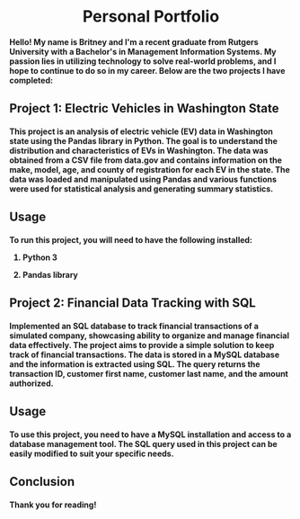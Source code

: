 <div align="center">
  <h1> Personal Portfolio </h1>
</div>




<h4> Hello! My name is Britney and I'm a recent graduate from Rutgers University with a Bachelor's in Management Information Systems. My passion lies in utilizing technology to solve real-world problems, and I hope to continue to do so in my career. Below are the two projects I have completed: 

<h2> Project 1: Electric Vehicles in Washington State 
<h4>This project is an analysis of electric vehicle (EV) data in Washington state using the Pandas library in Python. The goal is to understand the distribution and characteristics of EVs in Washington. The data was obtained from a CSV file from data.gov and contains information on the make, model, age, and county of registration for each EV in the state. The data was loaded and manipulated using Pandas and various functions were used for statistical analysis and generating summary statistics. 

<h2> Usage 
<h4> To run this project, you will need to have the following installed:

1. Python 3

2. Pandas library 
<h2> Project 2: Financial Data Tracking with SQL 
<h4> Implemented an SQL database to track financial transactions of a simulated company, showcasing ability to organize and manage financial data effectively. The project aims to provide a simple solution to keep track of financial transactions. The data is stored in a MySQL database and the information is extracted using SQL. The query returns the transaction ID, customer first name, customer last name, and the amount authorized. <h4> 

<h2> Usage 
<h4> To use this project, you need to have a MySQL installation and access to a database management tool. The SQL query used in this project can be easily modified to suit your specific needs. <h4>

<h2> Conclusion 
<h4> Thank you for reading! 
